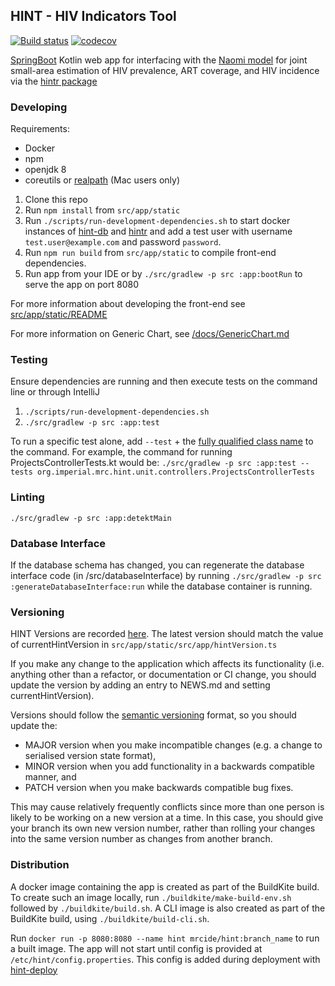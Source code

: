 ## HINT - HIV Indicators Tool
[![Build status](https://badge.buildkite.com/852c7813506262f88e18bcd995db00e718bf63dc493a2bd4d2.svg?branch=master)](https://buildkite.com/mrc-ide/hint)
[![codecov](https://codecov.io/gh/mrc-ide/hint/branch/master/graph/badge.svg)](https://codecov.io/gh/mrc-ide/hint)

[SpringBoot](https://spring.io/projects/spring-boot) Kotlin web app for interfacing with the [Naomi model](https://github.com/mrc-ide/naomi-dev) for joint small-area estimation of HIV prevalence, ART coverage, and HIV incidence via the [hintr package](https://github.com/mrc-ide/hintr)

### Developing
Requirements:
* Docker
* npm
* openjdk 8
* coreutils or [realpath](https://github.com/harto/realpath-osx) (Mac users only)


1. Clone this repo
1. Run `npm install` from `src/app/static`
1. Run `./scripts/run-development-dependencies.sh` to start docker instances of [hint-db](https://github.com/mrc-ide/hint-db/) 
and [hintr](https://github.com/mrc-ide/hintr) and add a test user with username `test.user@example.com`
 and password `password`.
1. Run `npm run build` from `src/app/static` to compile front-end dependencies.
1. Run app from your IDE or by `./src/gradlew -p src :app:bootRun` to serve the app on port 8080

For more information about developing the front-end see [src/app/static/README](https://github.com/mrc-ide/hint/blob/master/src/app/static/README.md)

For more information on Generic Chart, see [/docs/GenericChart.md](https://github.com/mrc-ide/hint/blob/mrc-2537/docs/GenericChart.md)

### Testing

Ensure dependencies are running and then execute tests on the command line or through IntelliJ
1. `./scripts/run-development-dependencies.sh`
1. `./src/gradlew -p src :app:test`

To run a specific test alone, add `--test` + the [fully qualified class name](https://docs.gradle.org/current/userguide/java_testing.html#full_qualified_name_pattern) to the command. For example, the command for running ProjectsControllerTests.kt would be: `./src/gradlew -p src :app:test --tests org.imperial.mrc.hint.unit.controllers.ProjectsControllerTests`

### Linting

```shell
./src/gradlew -p src :app:detektMain
```

### Database Interface

If the database schema has changed, you can regenerate the database interface code (in /src/databaseInterface)
by running `./src/gradlew -p src :generateDatabaseInterface:run` while the database container is running.

### Versioning
HINT Versions are recorded [here](NEWS.md). The latest version should match the value of currentHintVersion in
`src/app/static/src/app/hintVersion.ts`

If you make any change to the application which affects its functionality (i.e. anything other than a refactor, or
documentation or CI change, you should update the version by adding an entry to NEWS.md and setting currentHintVersion).

Versions should follow the [semantic versioning](https://semver.org/) format, so you should update the:
- MAJOR version when you make incompatible changes (e.g. a change to serialised version state format),
- MINOR version when you add functionality in a backwards compatible manner, and
- PATCH version when you make backwards compatible bug fixes.

This may cause relatively frequently conflicts since more than one person is likely to be working on a new version at a
time. In this case, you should give your branch its own new version number, rather than rolling your changes into the same 
version number as changes from another branch. 

### Distribution
A docker image containing the app is created as part of the BuildKite build. To create such an image locally,
run `./buildkite/make-build-env.sh` followed by `./buildkite/build.sh`. A CLI image is also created as part of 
the BuildKite build, using `./buildkite/build-cli.sh`.

Run `docker run -p 8080:8080 --name hint mrcide/hint:branch_name` to run a built image. The app will not start until 
config is provided at `/etc/hint/config.properties`. This config is added during deployment with 
[hint-deploy](https://github.com/mrc-ide/hint-deploy)
